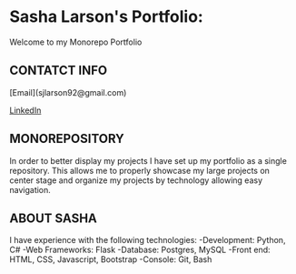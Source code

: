 <!--https://help.github.com/en/articles/basic-writing-and-formatting-syntax#links link to git formatting reference -->

# Sasha Larson's Portfolio:
Welcome to my Monorepo Portfolio

<!-- HTML and README.md comment syntax

Steps to set up Monorepo for Github

1. Banner
2. Contact Info
3. Monorepo Intro
4. About Me
5.Project Showcase: featured projects with code snippets and screen shots
6.Contact info again

-Each technology folder has a brief summary and features the showcase projects in that technology

-each big project has thier summary within their folder

-practice folders do not need summarys
 -->

 <!-- BANNER -->

## CONTATCT INFO
<!--Email Image--> [Email](sjlarson92@gmail.com)

<!--LinkedIn Image-->

[LinkedIn](https://www.linkedin.com/in/sjlarson92/)

<!--WordPress Image [WordPress]() -->

## MONOREPOSITORY

In order to better display my projects I have set up my portfolio as a single repository. This allows me to properly showcase my large projects on center stage and organize my projects by technology allowing easy navigation.

<!-- Monorepo Tree Diagram -->

## ABOUT SASHA

<!-- I'm amazing hire me! -->

I have experience with the following technologies:
-Development: Python, C#
-Web Frameworks: Flask
-Database: Postgres, MySQL
-Front end: HTML, CSS, Javascript, Bootstrap
-Console: Git, Bash
